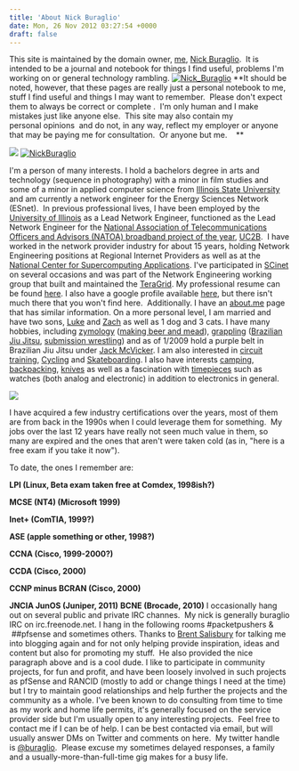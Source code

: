 ```yaml
---
title: 'About Nick Buraglio'
date: Mon, 26 Nov 2012 03:27:54 +0000
draft: false
---
```


This site is maintained by the domain owner, [me](http://buraglio.com/nick/), [Nick Buraglio](http://buraglio.com/nick/).  It is intended to be a journal and notebook for things I find useful, problems I'm working on or general technology rambling. [![Nick_Buraglio](http://www.forwardingplane.net/wp-content/uploads/2012/11/Nick_Buraglio.jpg)](http://www.forwardingplane.net/wp-content/uploads/2012/11/Nick_Buraglio.jpg) **It should be noted, however, that these pages are really just a personal notebook to me, stuff I find useful and things I may want to remember.  Please don't expect them to always be correct or complete .  I'm only human and I make mistakes just like anyone else.  This site may also contain my personal opinions  and do not, in any way, reflect my employer or anyone that may be paying me for consultation.  Or anyone but me.    **

[![](http://farm5.static.flickr.com/4094/4923051199_82b05feaf1.jpg)](http://farm5.static.flickr.com/4094/4923051199_82b05feaf1.jpg) [![NickBuraglio](http://www.forwardingplane.net/wp-content/uploads/2012/11/NickBuraglio.jpg)](http://www.forwardingplane.net/wp-content/uploads/2012/11/NickBuraglio.jpg)

I'm a person of many interests. I hold a bachelors degree in arts and technology (sequence in photography) with a minor in film studies and some of a minor in applied computer science from [Illinois State University](http://ilstu.edu/) and am currently a network engineer for the Energy Sciences Network (ESnet).  In previous professional lives, I have been employed by the [University of Illinois](http://www.illinois.edu/) as a Lead Network Engineer, functioned as the Lead Network Engineer for the [National Association of Telecommunications Officers and Advisors (NATOA) broadband project of the year](http://uc2b.net/2012/09/13/uc2b-awarded-national-association-of-telecommunications-officers-and-advisors-natoa-2012-community-broadband-project-of-the-year/), [UC2B](http://uc2b.net/).  I have worked in the network provider industry for about 15 years, holding Network Engineering positions at Regional Internet Providers as well as at the [National Center for Supercomputing Applications](http://www.ncsa.uiuc.edu/). I've participated in [SCinet](https://scinet.supercomp.org/) on several occasions and was part of the Network Engineering working group that built and maintained the [TeraGrid](https://www.teragrid.org/). My professional resume can be found [here](http://buraglio.com/nick/resume). I also have a google profile available [here](https://plus.google.com/u/0/101045958892388765754/about), but there isn't much there that you won't find here.  Additionally. I have an [about.me](http://about.me/buraglio) page that has similar information. On a more personal level, I am married and have two sons, [Luke](http://www.buraglio.com/luke/) and [Zach](http://www.buraglio.com/zach) as well as 1 dog and 3 cats. I have many hobbies, including [zymology](http://en.wikipedia.org/wiki/Zymurgist) ([making beer and mead](http://buraglio.com/nick/category/beer/recipe)), [grappling](http://en.wikipedia.org/wiki/Grappling) ([Brazilian Jiu Jitsu](http://en.wikipedia.org/wiki/Brazilian_Jiu_Jitsu), [submission wrestling](http://en.wikipedia.org/wiki/Submission_wrestling)) and as of 1/2009 hold a purple belt in Brazilian Jiu Jitsu under [Jack McVicker](http://en.wikipedia.org/wiki/Submission_wrestling). I am also interested in [circuit training](http://en.wikipedia.org/wiki/Circuit_training), [Cycling](http://en.wikipedia.org/wiki/Cycling) and [Skateboarding](http://en.wikipedia.org/wiki/Skateboarding). I also have interests [camping](http://en.wikipedia.org/wiki/Camping), [backpacking](http://en.wikipedia.org/wiki/Backpacking_(wilderness)), [knives](http://www.budgetbladereview.com/) as well as a fascination with [timepieces](http://en.wikipedia.org/wiki/Timepiece) such as watches (both analog and electronic) in addition to electronics in general.

[![](http://farm5.static.flickr.com/4101/4905501229_694a8701b7.jpg)](http://farm5.static.flickr.com/4101/4905501229_694a8701b7.jpg)

I have acquired a few industry certifications over the years, most of them are from back in the 1990s when I could leverage them for something.  My jobs over the last 12 years have really not seen much value in them, so many are expired and the ones that aren't were taken cold (as in, "here is a free exam if you take it now").

To date, the ones I remember are:

**LPI (Linux, Beta exam taken free at Comdex, 1998ish?)**

**MCSE (NT4) (Microsoft 1999)**

**Inet+ (ComTIA, 1999?)**

**ASE (apple something or other, 1998?)**

**CCNA (Cisco, 1999-2000?)**

**CCDA (Cisco, 2000)**

**CCNP minus BCRAN (Cisco, 2000)**

**JNCIA JunOS (Juniper, 2011)** **BCNE (Brocade, 2010)** I occasionally hang out on several public and private IRC channes.  My nick is generally buraglio IRC on irc.freenode.net. I hang in the following rooms #packetpushers &  ##pfsense and sometimes others. Thanks to [Brent Salisbury](http://www.networkstatic.net) for talking me into blogging again and for not only helping provide inspiration, ideas and content but also for promoting my stuff.  He also provided the nice paragraph above and is a cool dude. I like to participate in community projects, for fun and profit, and have been loosely involved in such projects as pfSense and RANCID (mostly to add or change things I need at the time) but I try to maintain good relationships and help further the projects and the community as a whole. I've been known to do consulting from time to time as my work and home life permits, it's generally focused on the service provider side but I'm usually open to any interesting projects.  Feel free to contact me if I can be of help. I can be best contacted via email, but will usually answer DMs on Twitter and comments on here.  My twitter handle is [@buraglio](http://www.twitter.com/buraglio).  Please excuse my sometimes delayed responses, a family and a usually-more-than-full-time gig makes for a busy life.